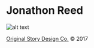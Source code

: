 # Jonathon Reed

![alt text](http://jonathonreed.com/img/landing/IMG_8370-VSCO-4500-web.jpg "Jonathon Reed")

[Original Story Design Co.](http://jonathonreed.com/freelancing) © 2017
